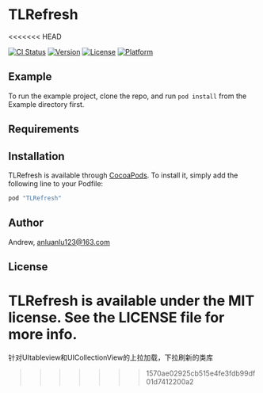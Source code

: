 # TLRefresh
<<<<<<< HEAD

[![CI Status](http://img.shields.io/travis/Andrew/TLRefresh.svg?style=flat)](https://travis-ci.org/Andrew/TLRefresh)
[![Version](https://img.shields.io/cocoapods/v/TLRefresh.svg?style=flat)](http://cocoapods.org/pods/TLRefresh)
[![License](https://img.shields.io/cocoapods/l/TLRefresh.svg?style=flat)](http://cocoapods.org/pods/TLRefresh)
[![Platform](https://img.shields.io/cocoapods/p/TLRefresh.svg?style=flat)](http://cocoapods.org/pods/TLRefresh)

## Example

To run the example project, clone the repo, and run `pod install` from the Example directory first.

## Requirements

## Installation

TLRefresh is available through [CocoaPods](http://cocoapods.org). To install
it, simply add the following line to your Podfile:

```ruby
pod "TLRefresh"
```

## Author

Andrew, anluanlu123@163.com

## License

TLRefresh is available under the MIT license. See the LICENSE file for more info.
=======
针对UItableview和UICollectionView的上拉加载，下拉刷新的类库
>>>>>>> 1570ae02925cb515e4fe3fdb99df01d7412200a2
